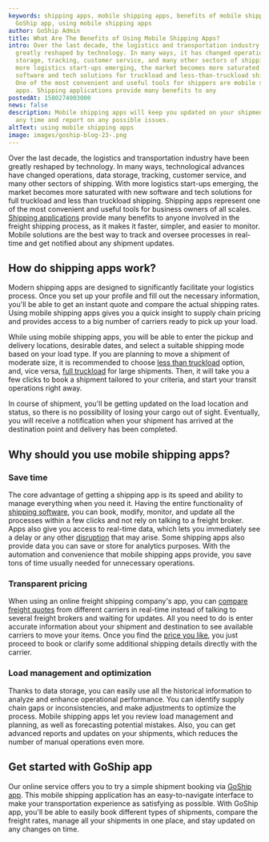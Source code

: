 ```yaml
---
keywords: shipping apps, mobile shipping apps, benefits of mobile shipping apps,
  GoShip app, using mobile shipping apps
author: GoShip Admin
title: What Are The Benefits of Using Mobile Shipping Apps?
intro: Over the last decade, the logistics and transportation industry were
  greatly reshaped by technology. In many ways, it has changed operations, data
  storage, tracking, customer service, and many other sectors of shipping. With
  more logistics start-ups emerging, the market becomes more saturated with new
  software and tech solutions for truckload and less-than-truckload shipping.
  One of the most convenient and useful tools for shippers are mobile shipping
  apps. Shipping applications provide many benefits to any
postedAt: 1580274003000
news: false
description: Mobile shipping apps will keep you updated on your shipment flow at
  any time and report on any possible issues.
altText: using mobile shipping apps
image: images/goship-blog-23-.png
---
```

Over the last decade, the logistics and transportation industry have been greatly reshaped by technology. In many ways, technological advances have changed operations, data storage, tracking, customer service, and many other sectors of shipping. With more logistics start-ups emerging, the market becomes more saturated with new software and tech solutions for full truckload and less than truckload shipping. Shipping apps represent one of the most convenient and useful tools for business owners of all scales. [Shipping applications](https://www.goship.com/blog/how-to-choose-the-best-shipping-app/) provide many benefits to anyone involved in the freight shipping process, as it makes it faster, simpler, and easier to monitor. Mobile solutions are the best way to track and oversee processes in real-time and get notified about any shipment updates.

## How do shipping apps work?

Modern shipping apps are designed to significantly facilitate your logistics process. Once you set up your profile and fill out the necessary information, you'll be able to get an instant quote and compare the actual shipping rates. Using mobile shipping apps gives you a quick insight to supply chain pricing and provides access to a big number of carriers ready to pick up your load. 

While using mobile shipping apps, you will be able to enter the pickup and delivery locations, desirable dates, and select a suitable shipping mode based on your load type. If you are planning to move a shipment of moderate size, it is recommended to choose [less than truckload](https://www.goship.com/shipping-services/ltl-freight-shipping) option, and, vice versa, [full truckload](https://www.goship.com/shipping-services/truckload-freight-shipping) for large shipments. Then, it will take you a few clicks to book a shipment tailored to your criteria, and start your transit operations right away. 

In course of shipment, you'll be getting updated on the load location and status, so there is no possibility of losing your cargo out of sight. Eventually, you will receive a notification when your shipment has arrived at the destination point and delivery has been completed.

## Why should you use mobile shipping apps?

### Save time

The core advantage of getting a shipping app is its speed and ability to manage everything when you need it. Having the entire functionality of [shipping software](https://www.goship.com/blog/benefits-of-using-an-online-shipping-service/), you can book, modify, monitor, and update all the processes within a few clicks and not rely on talking to a freight broker. Apps also give you access to real-time data, which lets you immediately see a delay or any other [disruption](https://www.goship.com/posts/how-to-deal-with-supply-chain-disruptions) that may arise. Some shipping apps also provide data you can save or store for analytics purposes. With the automation and convenience that mobile shipping apps provide, you save tons of time usually needed for unnecessary operations.

### Transparent pricing

When using an online freight shipping company's app, you can [compare freight quotes](https://www.goship.com/) from different carriers in real-time instead of talking to several freight brokers and waiting for updates. All you need to do is enter accurate information about your shipment and destination to see available carriers to move your items. Once you find the [price you like](https://www.goship.com/blog/what-are-the-different-types-of-freight-rates/), you just proceed to book or clarify some additional shipping details directly with the carrier.

### Load management and optimization

Thanks to data storage, you can easily use all the historical information to analyze and enhance operational performance. You can identify supply chain gaps or inconsistencies, and make adjustments to optimize the process. Mobile shipping apps let you review load management and planning, as well as forecasting potential mistakes. Also, you can get advanced reports and updates on your shipments, which reduces the number of manual operations even more.

## Get started with GoShip app

Our online service offers you to try a simple shipment booking via [GoShip app](https://www.goship.com/resources/app). This mobile shipping application has an easy-to-navigate interface to make your transportation experience as satisfying as possible. With GoShip app, you'll be able to easily book different types of shipments, compare the freight rates, manage all your shipments in one place, and stay updated on any changes on time.